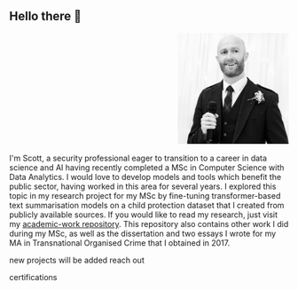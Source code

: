 ## Hello there 👋

<p style="text-align: right">
  <img src="https://github.com/sc6156/sc6156/blob/main/profile.jpg" alt="profile_pic" width="200"/>
</p>

I'm Scott, a security professional eager to transition to a career in data science and AI having recently completed a MSc in Computer Science with Data Analytics. I would love to develop models and tools which benefit the public sector, having worked in this area for several years. I explored this topic in my research project for my MSc by fine-tuning transformer-based text summarisation models on a child protection dataset that I created from publicly available sources. If you would like to read my research, just visit my [academic-work repository](https://github.com/sc6156/academic-work/tree/main). This repository also contains other work I did during my MSc, as well as the dissertation and two essays I wrote for my MA in Transnational Organised Crime that I obtained in 2017.  


new projects will be added 
reach out

certifications 
